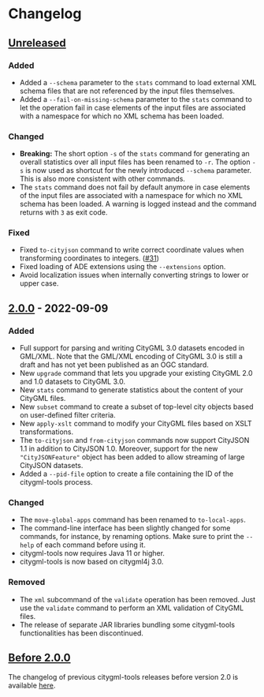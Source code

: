 # Changelog

## [Unreleased]
### Added
- Added a `--schema` parameter to the `stats` command to load external XML schema files that are not referenced by
  the input files themselves.
- Added a `--fail-on-missing-schema` parameter to the `stats` command to let the operation fail in case elements of
  the input files are associated with a namespace for which no XML schema has been loaded.

### Changed
- **Breaking:** The short option `-s` of the `stats` command for generating an overall statistics over all input files
  has been renamed to `-r`. The option `-s` is now used as shortcut for the newly introduced `--schema` parameter.
  This is also more consistent with other commands.
- The `stats` command does not fail by default anymore in case elements of the input files are associated with a
  namespace for which no XML schema has been loaded. A warning is logged instead and the command returns with `3` as
  exit code.

### Fixed
- Fixed `to-cityjson` command to write correct coordinate values when transforming coordinates to integers.
  ([#31](https://github.com/citygml4j/citygml-tools/issues/31))
- Fixed loading of ADE extensions using the `--extensions` option.
- Avoid localization issues when internally converting strings to lower or upper case.

## [2.0.0] - 2022-09-09
### Added
- Full support for parsing and writing CityGML 3.0 datasets encoded in GML/XML. Note that the GML/XML encoding of
  CityGML 3.0 is still a draft and has not yet been published as an OGC standard.
- New `upgrade` command that lets you upgrade your existing CityGML 2.0 and 1.0 datasets to CityGML 3.0.
- New `stats` command to generate statistics about the content of your CityGML files.
- New `subset` command to create a subset of top-level city objects based on user-defined filter criteria.
- New `apply-xslt` command to modify your CityGML files based on XSLT transformations.
- The `to-cityjson` and `from-cityjson` commands now support CityJSON 1.1 in addition to CityJSON 1.0. Moreover,
  support for the new `"CityJSONFeature"` object has been added to allow streaming of large CityJSON datasets.
- Added a `--pid-file` option to create a file containing the ID of the citygml-tools process.

### Changed
- The `move-global-apps` command has been renamed to `to-local-apps`.
- The command-line interface has been slightly changed for some commands, for instance, by renaming options. Make sure
  to print the `--help` of each command before using it.
- citygml-tools now requires Java 11 or higher.
- citygml-tools is now based on citygml4j 3.0.

### Removed
- The `xml` subcommand of the `validate` operation has been removed. Just use the `validate` command to perform
  an XML validation of CityGML files.
- The release of separate JAR libraries bundling some citygml-tools functionalities has been discontinued.


## [Before 2.0.0]
The changelog of previous citygml-tools releases before version 2.0 is available
[here](https://github.com/citygml4j/citygml-tools/blob/citygml-tools-v1/CHANGES.md).

[Unreleased]: https://github.com/citygml4j/citygml-tools/compare/v2.0.0..HEAD
[2.0.0]: https://github.com/citygml4j/citygml-tools/releases/tag/v2.0.0
[Before 2.0.0]: https://github.com/citygml4j/citygml-tools/blob/citygml-tools-v1/CHANGES.md